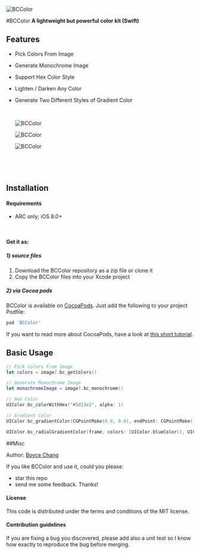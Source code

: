 ![BCColor](https://github.com/boycechang/BCColor/blob/master/icon.png)

#BCColor
**A lightweight but powerful color kit (Swift)**



## Features

- Pick Colors From Image

- Generate Monochrome Image

- Support Hex Color Style

- Lighten / Darken Any Color

- Generate Two Different Styles of Gradient Color

  ​

  ![BCColor](https://github.com/boycechang/BCColor/blob/master/demo1.jpeg)

  ![BCColor](https://github.com/boycechang/BCColor/blob/master/demo2.jpeg)

  ![BCColor](https://github.com/boycechang/BCColor/blob/master/demo3.jpeg)

  ​

  ​



## Installation

#### Requirements

* ARC only; iOS 8.0+

  ​

#### Get it as: 
##### 1) source files

1. Download the BCColor repository as a zip file or clone it
2. Copy the BCColor files into your Xcode project

##### 2) via Cocoa pods

BCColor is available on [CocoaPods](http://cocoapods.org). Just add the following to your project Podfile:

```ruby
pod 'BCColor'
```

If you want to read more about CocoaPods, have a look at [this short tutorial](http://www.raywenderlich.com/12139/introduction-to-cocoapods).



## Basic Usage

```swift
// Pick Colors From Image
let colors = image?.bc_getColors()

// Generate Momochrome Image
let monochromeImage = image?.bc_monochrome()

// Hex Color
UIColor.bc_colorWithHex("#5d13e2", alpha: 1)

// Gradient Color
UIColor.bc_gradientColor(CGPointMake(0.0, 0.0), endPoint: CGPointMake(1.0, 1.0), frame:frame, colors: [UIColor.redColor(), UIColor.blueColor()])

UIColor.bc_radialGradientColor(frame, colors: [UIColor.blueColor(), UIColor.greenColor()])
```



##Misc

Author: [Boyce Chang](http://www.boycechang.com)

If you like BCColor and use it, could you please:

* star this repo 
* send me some feedback. Thanks!


#### License
This code is distributed under the terms and conditions of the MIT license. 


#### Contribution guidelines
If you are fixing a bug you discovered, please add also a unit test so I know how exactly to reproduce the bug before merging.
